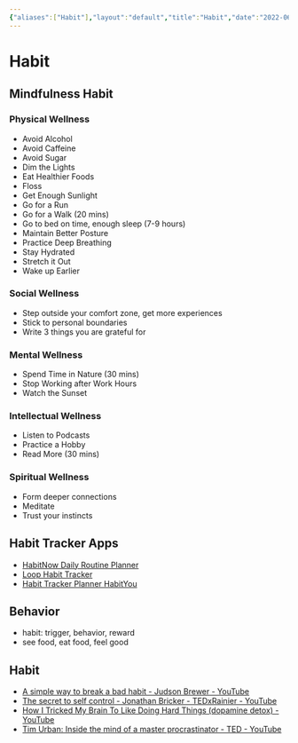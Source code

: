 ```yaml
---
{"aliases":["Habit"],"layout":"default","title":"Habit","date":"2022-06-03","tags":["habit"],"dg-publish":true,"permalink":"/habit/habit/","dgPassFrontmatter":true}
---
```



# Habit

## Mindfulness Habit

### Physical Wellness

- Avoid Alcohol
- Avoid Caffeine
- Avoid Sugar
- Dim the Lights
- Eat Healthier Foods
- Floss
- Get Enough Sunlight
- Go for a Run
- Go for a Walk (20 mins)
- Go to bed on time, enough sleep (7-9 hours)
- Maintain Better Posture
- Practice Deep Breathing
- Stay Hydrated
- Stretch it Out
- Wake up Earlier

### Social Wellness

- Step outside your comfort zone, get more experiences
- Stick to personal boundaries
- Write 3 things you are grateful for

### Mental Wellness

- Spend Time in Nature (30 mins)
- Stop Working after Work Hours
- Watch the Sunset

### Intellectual Wellness

- Listen to Podcasts
- Practice a Hobby
- Read More (30 mins)

### Spiritual Wellness

- Form deeper connections
- Meditate
- Trust your instincts

## Habit Tracker Apps

- [HabitNow Daily Routine Planner](https://play.google.com/store/apps/details?id=com.habitnow)
- [Loop Habit Tracker](https://play.google.com/store/apps/details?id=org.isoron.uhabits)
- [Habit Tracker Planner HabitYou](https://play.google.com/store/apps/details?id=com.habityou.planner.goals.journal.habittracker)

## Behavior

- habit: trigger, behavior, reward
- see food, eat food, feel good

## Habit

- [A simple way to break a bad habit - Judson Brewer - YouTube](https://www.youtube.com/watch?v=-moW9jvvMr4&list=PL79A8suCuHLCNk_WNP9EuKROeWg5QwPOP&index=16)
- [The secret to self control - Jonathan Bricker - TEDxRainier - YouTube](https://www.youtube.com/watch?v=tTb3d5cjSFI)
- [How I Tricked My Brain To Like Doing Hard Things (dopamine detox) - YouTube](https://www.youtube.com/watch?v=9QiE-M1LrZk)
- [Tim Urban: Inside the mind of a master procrastinator - TED - YouTube](https://www.youtube.com/watch?v=arj7oStGLkU)
